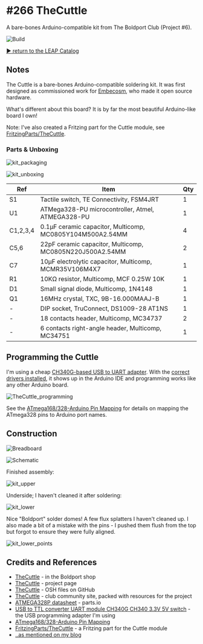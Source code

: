 # #266 TheCuttle

A bare-bones Arduino-compatible kit from The Boldport Club (Project #6).

![Build](./assets/TheCuttle_build.jpg?raw=true)


[:arrow_forward: return to the LEAP Catalog](http://leap.tardate.com)

## Notes

The Cuttle is a bare-bones Arduino-compatible soldering kit. It was first designed as commissioned work for [Embecosm](http://www.embecosm.com/), who made it open source hardware.

What's different about this board? It is by far the most beautiful Arduino-like board I own!

Note: I've also created a Fritzing part for the Cuttle module, see [FritzingParts/TheCuttle](../../FritzingParts/TheCuttle/).

### Parts & Unboxing

![kit_packaging](./assets/kit_packaging.jpg?raw=true)

![kit_unboxing](./assets/kit_unboxing.jpg?raw=true)

| Ref      | Item                                                      | Qty |
|----------|-----------------------------------------------------------|-----|
| S1       | Tactile switch, TE Connectivity, FSM4JRT                  |   1 |
| U1       | ATMega328-PU microcontroller, Atmel, ATMEGA328-PU         |   1 |
| C1,2,3,4 | 0.1µF ceramic capacitor, Multicomp, MC0805Y104M500A2.54MM |   4 |
| C5,6     | 22pF ceramic capacitor, Multicomp, MC0805N220J500A2.54MM  |   2 |
| C7       | 10µF electrolytic capacitor, Multicomp, MCMR35V106M4X7    |   1 |
| R1       | 10KΩ resistor, Multicomp, MCF 0.25W 10K                   |   1 |
| D1       | Small signal diode, Multicomp, 1N4148                     |   1 |
| Q1       | 16MHz crystal, TXC, 9B-16.000MAAJ-B                       |   1 |
| -        | DIP socket, TruConnect, DS1009-28 AT1NS                   |   1 |
| -        | 18 contacts header, Multicomp, MC34737                    |   2 |
| -        | 6 contacts right-angle header, Multicomp, MC34751         |   1 |


## Programming the Cuttle

I'm using a cheap [CH340G-based USB to UART adapter](https://www.aliexpress.com/item/CH340-module-USB-to-TTL-CH340G-upgrade-download-a-small-wire-brush-plate-STC-microcontroller-board/32354359382.html).
With the
[correct drivers installed](../../notebook/arduino.md#arduinos-using-the-ch340g-serial-chip),
it shows up in the Arduino IDE and programming works like any other Arduino board.

![TheCuttle_programming](./assets/TheCuttle_programming.jpg?raw=true)

See the [ATmega168/328-Arduino Pin Mapping](https://www.arduino.cc/en/Hacking/PinMapping168) for details on mapping the ATmega328 pins to Arduino port names.

## Construction

![Breadboard](./assets/TheCuttle_bb.jpg?raw=true)

![Schematic](./assets/TheCuttle_schematic.jpg?raw=true)

Finished assembly:

![kit_upper](./assets/kit_upper.jpg?raw=true)

Underside; I haven't cleaned it after soldering:

![kit_lower](./assets/kit_lower.jpg?raw=true)

Nice "Boldport" solder domes! A few flux splatters I haven't cleaned up.
I also made a bit of a mistake with the pins - I pushed them flush from the top but forgot to ensure they were fully aligned.

![kit_lower_points](./assets/kit_lower_points.jpg?raw=true)

## Credits and References
* [TheCuttle](http://www.boldport.club/shop/product/390973459) - in the Boldport shop
* [TheCuttle](http://www.boldport.com/tc/) - project page
* [TheCuttle](https://github.com/boldport/thecuttle) - OSH files on GitHub
* [TheCuttle](http://community.boldport.club/projects/p06-thecuttle/) - club community site, packed with resources for the project
* [ATMEGA328P datasheet](http://parts.io/detail/1829384/ATMEGA328P-AU) - parts.io
* [USB to TTL converter UART module CH340G CH340 3.3V 5V switch](https://www.aliexpress.com/item/CH340-module-USB-to-TTL-CH340G-upgrade-download-a-small-wire-brush-plate-STC-microcontroller-board/32354359382.html) - the USB programming adapter I'm using
* [ATmega168/328-Arduino Pin Mapping](https://www.arduino.cc/en/Hacking/PinMapping168)
* [FritzingParts/TheCuttle](../../FritzingParts/TheCuttle/) - a Fritzing part for the Cuttle module
* [..as mentioned on my blog](https://blog.tardate.com/2017/04/leap266-the-boldportclub-cuttle.html)
